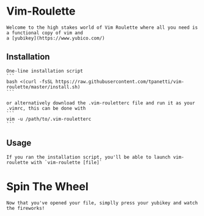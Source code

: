 # Vim-Roulette
    Welcome to the high stakes world of Vim Roulette where all you need is a functional copy of vim and
    a [yubikey](https://www.yubico.com/)

## Installation
    One-line installation script
    ```
    bash <(curl -fsSL https://raw.githubusercontent.com/tpanetti/vim-roulette/master/install.sh)
    ```

    or alternatively download the .vim-rouletterc file and run it as your .vimrc, this can be done with
    ```
    vim -u /path/to/.vim-rouletterc
    ```
## Usage
    If you ran the installation script, you'll be able to launch vim-roulette with `vim-roulette [file]`

# Spin The Wheel
    Now that you've opened your file, simplly press your yubikey and watch the fireworks!
